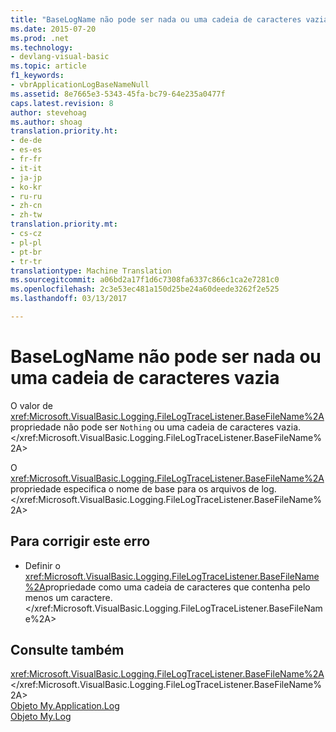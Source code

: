 ```yaml
---
title: "BaseLogName não pode ser nada ou uma cadeia de caracteres vazia | Documentos do Microsoft"
ms.date: 2015-07-20
ms.prod: .net
ms.technology:
- devlang-visual-basic
ms.topic: article
f1_keywords:
- vbrApplicationLogBaseNameNull
ms.assetid: 8e7665e3-5343-45fa-bc79-64e235a0477f
caps.latest.revision: 8
author: stevehoag
ms.author: shoag
translation.priority.ht:
- de-de
- es-es
- fr-fr
- it-it
- ja-jp
- ko-kr
- ru-ru
- zh-cn
- zh-tw
translation.priority.mt:
- cs-cz
- pl-pl
- pt-br
- tr-tr
translationtype: Machine Translation
ms.sourcegitcommit: a06bd2a17f1d6c7308fa6337c866c1ca2e7281c0
ms.openlocfilehash: 2c3e53ec481a150d25be24a60deede3262f2e525
ms.lasthandoff: 03/13/2017

---
```

# <a name="baselogname-cannot-be-nothing-or-an-empty-string"></a>BaseLogName não pode ser nada ou uma cadeia de caracteres vazia
O valor de <xref:Microsoft.VisualBasic.Logging.FileLogTraceListener.BaseFileName%2A>propriedade não pode ser `Nothing` ou uma cadeia de caracteres vazia.</xref:Microsoft.VisualBasic.Logging.FileLogTraceListener.BaseFileName%2A>  
  
 O <xref:Microsoft.VisualBasic.Logging.FileLogTraceListener.BaseFileName%2A>propriedade especifica o nome de base para os arquivos de log.</xref:Microsoft.VisualBasic.Logging.FileLogTraceListener.BaseFileName%2A>  
  
## <a name="to-correct-this-error"></a>Para corrigir este erro  
  
-   Definir o <xref:Microsoft.VisualBasic.Logging.FileLogTraceListener.BaseFileName%2A>propriedade como uma cadeia de caracteres que contenha pelo menos um caractere.</xref:Microsoft.VisualBasic.Logging.FileLogTraceListener.BaseFileName%2A>  
  
## <a name="see-also"></a>Consulte também  
 <xref:Microsoft.VisualBasic.Logging.FileLogTraceListener.BaseFileName%2A></xref:Microsoft.VisualBasic.Logging.FileLogTraceListener.BaseFileName%2A>   
 [Objeto My.Application.Log](../../visual-basic/language-reference/objects/my-application-log-object.md)   
 [Objeto My.Log](../../visual-basic/language-reference/objects/my-log-object.md)
